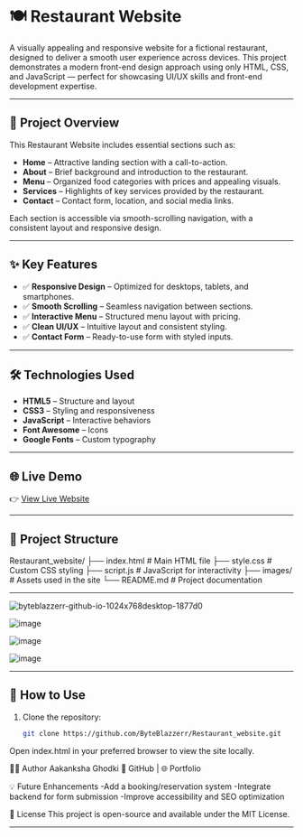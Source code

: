# 🍽️ Restaurant Website

A visually appealing and responsive website for a fictional restaurant, designed to deliver a smooth user experience across devices. This project demonstrates a modern front-end design approach using only HTML, CSS, and JavaScript — perfect for showcasing UI/UX skills and front-end development expertise.

---

## 🧾 Project Overview

This Restaurant Website includes essential sections such as:

- **Home** – Attractive landing section with a call-to-action.
- **About** – Brief background and introduction to the restaurant.
- **Menu** – Organized food categories with prices and appealing visuals.
- **Services** – Highlights of key services provided by the restaurant.
- **Contact** – Contact form, location, and social media links.

Each section is accessible via smooth-scrolling navigation, with a consistent layout and responsive design.

---

## ✨ Key Features

- ✅ **Responsive Design** – Optimized for desktops, tablets, and smartphones.
- ✅ **Smooth Scrolling** – Seamless navigation between sections.
- ✅ **Interactive Menu** – Structured menu layout with pricing.
- ✅ **Clean UI/UX** – Intuitive layout and consistent styling.
- ✅ **Contact Form** – Ready-to-use form with styled inputs.

---

## 🛠️ Technologies Used

- **HTML5** – Structure and layout  
- **CSS3** – Styling and responsiveness  
- **JavaScript** – Interactive behaviors  
- **Font Awesome** – Icons  
- **Google Fonts** – Custom typography  

---

## 🌐 Live Demo

👉 [View Live Website](https://byteblazzerr.github.io/Restaurant_website/)

---

## 📂 Project Structure

Restaurant_website/ 
├── index.html # Main HTML file 
├── style.css # Custom CSS styling 
├── script.js # JavaScript for interactivity 
├── images/ # Assets used in the site 
└── README.md # Project documentation

---
![byteblazzerr-github-io-1024x768desktop-1877d0](https://github.com/user-attachments/assets/05d25a26-e3ef-479d-877b-32010fb1d7eb)

![image](https://github.com/user-attachments/assets/3a8a9812-1856-452a-8b4b-3d498dcdc586)

![image](https://github.com/user-attachments/assets/ded2e689-b48c-4c1c-a7e4-fe692547c0bb)

![image](https://github.com/user-attachments/assets/e969d7b8-4e71-4062-9552-79e8efcb000f)



---

## 📌 How to Use

1. Clone the repository:
   ```bash
   git clone https://github.com/ByteBlazzerr/Restaurant_website.git
Open index.html in your preferred browser to view the site locally.



🙋‍♀️ Author
Aakanksha Ghodki
📧 GitHub | 🌐 Portfolio


💡 Future Enhancements
-Add a booking/reservation system
-Integrate backend for form submission
-Improve accessibility and SEO optimization


📄 License
This project is open-source and available under the MIT License.

---

